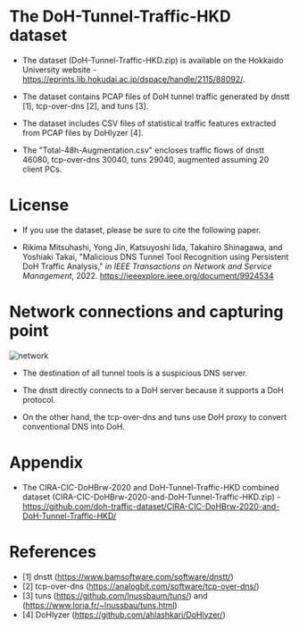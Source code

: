 # The DoH-Tunnel-Traffic-HKD dataset

* The dataset (DoH-Tunnel-Traffic-HKD.zip) is available on the Hokkaido University website - https://eprints.lib.hokudai.ac.jp/dspace/handle/2115/88092/.

* The dataset contains PCAP files of DoH tunnel traffic generated by dnstt [1], tcp-over-dns [2], and tuns [3].

* The dataset includes CSV files of statistical traffic features extracted from PCAP files by DoHlyzer [4].

* The "Total-48h-Augmentation.csv" encloses traffic flows of dnstt 46080, tcp-over-dns 30040, tuns 29040, augmented assuming 20 client PCs.

# License

* If you use the dataset, please be sure to cite the following paper.

* Rikima Mitsuhashi, Yong Jin, Katsuyoshi Iida, Takahiro Shinagawa, and Yoshiaki Takai, 
"Malicious DNS Tunnel Tool Recognition using Persistent DoH Traffic Analysis,"
*in IEEE Transactions on Network and Service Management*, 2022. https://ieeexplore.ieee.org/document/9924534

# Network connections and capturing point

![network](https://user-images.githubusercontent.com/101712711/173388419-2981578d-7157-42e9-a6b3-1ebe67f44d9c.png)

* The destination of all tunnel tools is a suspicious DNS server.

* The dnstt directly connects to a DoH server because it supports a DoH protocol.

* On the other hand, the tcp-over-dns and tuns use DoH proxy to convert conventional DNS into DoH.

# Appendix

* The CIRA-CIC-DoHBrw-2020 and DoH-Tunnel-Traffic-HKD combined dataset (CIRA-CIC-DoHBrw-2020-and-DoH-Tunnel-Traffic-HKD.zip) - https://github.com/doh-traffic-dataset/CIRA-CIC-DoHBrw-2020-and-DoH-Tunnel-Traffic-HKD/

# References
* [1] dnstt</t>  (https://www.bamsoftware.com/software/dnstt/)
* [2] tcp-over-dns</t> (https://analogbit.com/software/tcp-over-dns/)
* [3] tuns</t> (https://github.com/lnussbaum/tuns/) and (https://www.loria.fr/~lnussbau/tuns.html)
* [4] DoHlyzer</t> (https://github.com/ahlashkari/DoHlyzer/)
